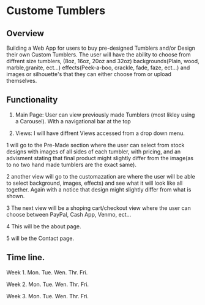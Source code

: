 # Custome Tumblers

## Overview
Building a Web App for users to buy pre-designed Tumblers and/or Design their own Custom Tumblers. The user will have the ability to choose from diffrent size tumblers, (8oz, 16oz, 20oz and 32oz) backgrounds(Plain, wood, marble,granite, ect...) effects(Peek-a-boo, crackle, fade, faze, ect...) and images or silhouette's that they can either choose from or upload themselves.

## Functionality
1. Main Page: User can view previously made Tumblers (most likley using a Carousel). With a navigational bar at the top

2. Views: I will have diffrent Views accessed from a drop down menu.

 1 will go to the Pre-Made section where the user can select from stock designs with images of all sides of each tumbler, with pricing, and an advisment stating that final product might slightly differ from the image(as to no two hand made tumblers are the exact same). 

 2 another view will go to the customazation are where the user will be able to select background, images, effects) and see what it will look like all together. Again with a notice that design might slightly differ from what is shown.
 
 3 The next view will be a shoping cart/checkout view where the user can choose between PayPal, Cash App, Venmo, ect... 

 4 This will be the about page. 

 5 will be the Contact page.

 ## Time line.
 Week 1.
    Mon.
    Tue.
    Wen.
    Thr.
    Fri.
    
 Week 2.
    Mon.
    Tue.
    Wen.
    Thr.
    Fri.

 Week 3.
    Mon.
    Tue.
    Wen.
    Thr.
    Fri.


